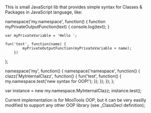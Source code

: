 This is small JavaScript lib that provides simple syntax for Classes & Packages in JavaScript language, like: 

namespace('my.namespace', function() {
    function myPrivateOutputFunction(text) {
            console.log(text);
        }

    var myPrivateVariable = 'Hello ';

    fun('test', function(name) {
            myPrivateOutputFunction(myPrivateVariable + name);
        })
};

namespace('my', function() {
    namespace('namespace', function() {
            clazz('MyInternalClazz', function() {
                        fun('test', function() {
                                        my.namespace.test('new syntax for OOP!');
                                    });
                    });
        });
};

var instance = new my.namespace.MyInternalClazz;
instance.test();

Current implementation is for MooTools OOP, but it can be very easilly modified to support any other OOP library (see _ClassDecl definition);
